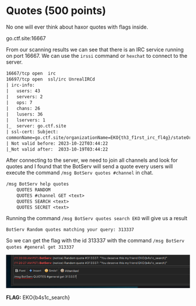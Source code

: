 # Quotes (500 points)

No one will ever think about haxor quotes with flags inside.

go.ctf.site:16667

From our scanning results we can see that there is an IRC service running on port 16667. We can use the `irssi` command or `hexchat` to connect to the server.

```
16667/tcp open  irc
16697/tcp open  ssl/irc UnrealIRCd
| irc-info: 
|   users: 43
|   servers: 2
|   ops: 7
|   chans: 26
|   lusers: 36
|   lservers: 1
|_  server: go.ctf.site
| ssl-cert: Subject: commonName=go.ctf.site/organizationName=EKO{th3_f1rst_irc_fl4g}/stateOrProvinceName=Antioquia/countryName=CO
| Not valid before: 2023-10-22T03:44:22
|_Not valid after:  2033-10-19T03:44:22
```

After connecting to the server, we need to join all channels and look for quotes and I found that the BotServ will send a quote every users will execute the command `/msg BotServ quotes #channel` in chat. 

```
/msg BotServ help quotes
    QUOTES RANDOM
    QUOTES #channel GET <text>
    QUOTES SEARCH <text>
    QUOTES SECRET <text>
```

Running the command `/msg BotServ quotes search EKO` will give us a result
```
BotServ Random quotes matching your query: 313337
```

So we can get the flag with the id 313337 with the command 
`/msg BotServ quotes #general get 313337`

![Alt text](./_images/image.png)

**FLAG:** EKO{b4s1c_search}